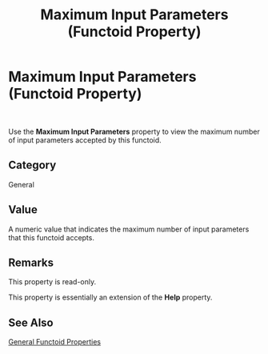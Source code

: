﻿---
title: Maximum Input Parameters (Functoid Property)
TOCTitle: Maximum Input Parameters (Functoid Property)
ms:assetid: 3ab70557-4650-4cc2-8267-854610cd3c61
ms:mtpsurl: https://msdn.microsoft.com/library/Aa559655(v=BTS.80)
ms:contentKeyID: 51527438
ms.date: 08/30/2017
mtps_version: v=BTS.80
---

# Maximum Input Parameters (Functoid Property)

 

Use the **Maximum Input Parameters** property to view the maximum number of input parameters accepted by this functoid.

## Category

General

## Value

A numeric value that indicates the maximum number of input parameters that this functoid accepts.

## Remarks

This property is read-only.

This property is essentially an extension of the **Help** property.

## See Also

[General Functoid Properties](general-functoid-properties.md)

